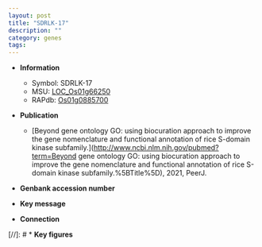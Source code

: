 ```yaml
---
layout: post
title: "SDRLK-17"
description: ""
category: genes
tags: 
---
```


* **Information**  
    + Symbol: SDRLK-17  
    + MSU: [LOC_Os01g66250](http://rice.uga.edu/cgi-bin/ORF_infopage.cgi?orf=LOC_Os01g66250)  
    + RAPdb: [Os01g0885700](https://rapdb.dna.affrc.go.jp/locus/?name=Os01g0885700)  

* **Publication**  
    + [Beyond gene ontology GO: using biocuration approach to improve the gene nomenclature and functional annotation of rice S-domain kinase subfamily.](http://www.ncbi.nlm.nih.gov/pubmed?term=Beyond gene ontology GO: using biocuration approach to improve the gene nomenclature and functional annotation of rice S-domain kinase subfamily.%5BTitle%5D), 2021, PeerJ.

* **Genbank accession number**  

* **Key message**  

* **Connection**  

[//]: # * **Key figures**  


